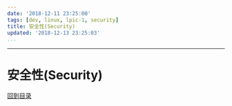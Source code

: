 ```yaml
---
date: '2018-12-11 23:25:00'
tags: [dev, linux, lpic-1, security]
title: 安全性(Security)
updated: '2018-12-13 23:25:03'
...
```

---
# 安全性(Security)
<!-- MarkdownTOC -->

<!-- /MarkdownTOC -->
[回到目录](../index.md)

